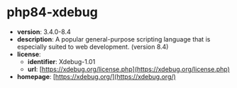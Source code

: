# php84-xdebug

- **version**: 3.4.0-8.4
- **description**: A popular general-purpose scripting language that is especially suited to web development. (version 8.4)
- **license**:
  - **identifier**: Xdebug-1.01
  - **url**: [https://xdebug.org/license.php](https://xdebug.org/license.php)
- **homepage**: [https://xdebug.org/](https://xdebug.org/)

